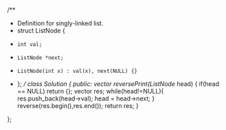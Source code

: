 /**
 * Definition for singly-linked list.
 * struct ListNode {
 *     int val;
 *     ListNode *next;
 *     ListNode(int x) : val(x), next(NULL) {}
 * };
 */
class Solution {
public:
    vector<int> reversePrint(ListNode* head) {
        if(head == NULL) return {};
        vector<int> res;
        while(head!=NULL){
            res.push_back(head->val);
            head = head->next;
        }
        reverse(res.begin(),res.end());
        return res;
    }
    
};